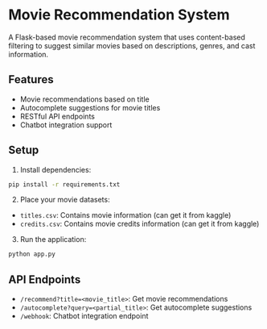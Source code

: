 # Movie Recommendation System

A Flask-based movie recommendation system that uses content-based filtering to suggest similar movies based on descriptions, genres, and cast information.

## Features
- Movie recommendations based on title
- Autocomplete suggestions for movie titles
- RESTful API endpoints
- Chatbot integration support

## Setup
1. Install dependencies:
```bash
pip install -r requirements.txt
```

2. Place your movie datasets:
- `titles.csv`: Contains movie information (can get it from kaggle)
- `credits.csv`: Contains movie credits information (can get it from kaggle)

3. Run the application:
```bash
python app.py
```

## API Endpoints
- `/recommend?title=<movie_title>`: Get movie recommendations
- `/autocomplete?query=<partial_title>`: Get autocomplete suggestions
- `/webhook`: Chatbot integration endpoint
